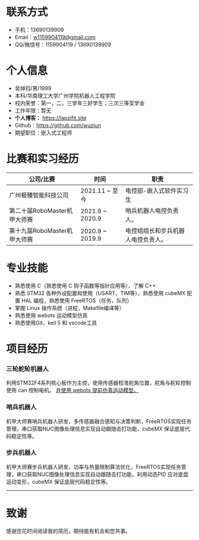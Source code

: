 # 联系方式

- 手机：13690139909
- Email：w1159904119@gmail.com
- QQ/微信号：1159904119 / 13690139909

# 个人信息

- 吴焯钧/男/1999
- 本科/华南理工大学广州学院机器人工程学院
- 校内荣誉：第一，二，三学年三好学生；三次三等奖学金
- 工作年限：暂无
- **个人博客：**
https://lapzjfit.site
- Github：https://github.com/wuzjun
- 期望职位：嵌入式工程师

# 比赛和实习经历

公司/比赛|时间|职责
-|-|-
广州极臻智能科技公司    |2021.11 ~ 至今|    电控部-嵌入式软件实习生
第二十届RoboMaster机甲大师赛    |2021.9 ~ 2020.9|    哨兵机器人电控负责人。
第十九届RoboMaster机甲大师赛    |2020.9 ~ 2019.9|    电控组组长和步兵机器人电控负责人。

# 专业技能

- 熟悉使用 C（熟悉使用 C 钩子函数等指针应用等），了解 C++
&nbsp;
- 熟悉 STM32 各种外设配置和使用（USART，TIM等），熟悉使用 cubeMX 配置 HAL 编程，熟悉使用 FreeRTOS（任务，队列）
&nbsp;
- 掌握 Linux 操作系统（进程，Makefile编译等）
&nbsp;
- 熟悉使用 webots 运动模型仿真
&nbsp;
- 熟悉使用Git、keil 5 和 vscode工具

# 项目经历

### 三轮舵轮机器人

利用STM32F4系列核心板作为主控，使用传感器校准舵角位置，舵角与舵轮控制使用 can 控制电机。
[并使用 webots 提前仿真运动模型。](https://github.com/wuzjun/Webots_Robot)

### 哨兵机器人

机甲大师赛哨兵机器人研发，多传感器融合感知与决策判断，FreeRTOS实现任务管理，串口获取NUC图像处理信息实现自动跟随击打功能，cubeMX 保证底层代码稳定性等。

### 步兵机器人

机甲大师赛步兵机器人研发，功率与热量限制算法优化，FreeRTOS实现任务管理，串口获取NUC图像处理信息实现自动跟随击打功能，利用动态PID 应对底盘运动变形，cubeMX 保证底层代码稳定性等。



---

# 致谢

感谢您花时间阅读我的简历，期待能有机会和您共事。
